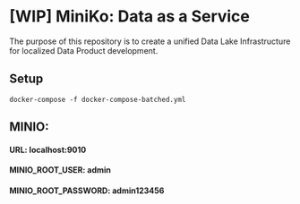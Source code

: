 # [WIP] MiniKo: Data as a Service
The purpose of this repository is to create a unified Data Lake Infrastructure for localized Data Product development. 


## Setup


``` docker-compose -f docker-compose-batched.yml ```

## MINIO:

####     URL: localhost:9010
####     MINIO_ROOT_USER: admin
####     MINIO_ROOT_PASSWORD: admin123456




